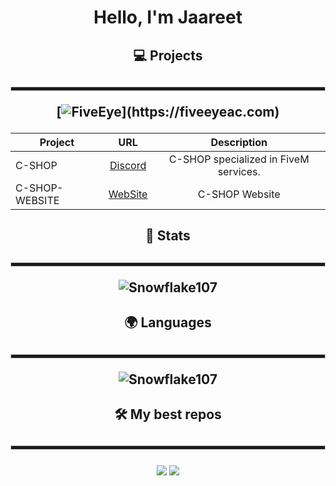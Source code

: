 <h1 align="center">Hello, I'm Jaareet</h1>

<div align="center">

<h2>💻 Projects<h2>

  <hr style="height:5px; border: 1px solid #ccc;">
  
[![FiveEye](https://img.shields.io/badge/-❤️%20FiveEye%20AC-000?)](https://fiveeyeac.com)
  
<h4>

| Project        | URL           | Description |
| ------------- |:-------------:|:--------------:|
| C-SHOP      | [Discord](https://discord.gg/Td6GzBSU9y) | C-SHOP specialized in FiveM services. |
| C-SHOP-WEBSITE | [WebSite](https://maincode-shop.es/) | C-SHOP Website |

</h4>
  
<h2>📕 Stats<h2>

<hr style="height:5px; border: 1px solid #ccc;">

![Snowflake107](https://github-readme-stats.vercel.app/api?username=colfgcanario&show_icons=true&theme=tokyonight&hide=["issues"])
  
<h2>🌍 Languages<h2>

<hr style="height:5px; border: 1px solid #ccc;">

![Snowflake107](https://github-readme-stats.vercel.app/api/top-langs?username=Jaareet&show_icons=true&theme=tokyonight&layout=compact)
  
<h2>🛠️ My best repos<h2>

<hr style="height:5px; border: 1px solid #ccc;">

[![](https://github-readme-stats.vercel.app/api/pin/?username=Jaareet&repo=esx_menu_design-v1)](https://github.com/Jaareet/esx_menu_design-v1)
[![](https://github-readme-stats.vercel.app/api/pin/?username=Jaareet&repo=c-chat)](https://github.com/Jaareet/c-chat)
</div>
